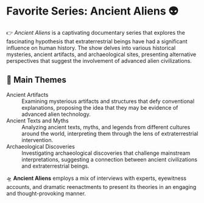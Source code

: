 # Favorite Series: **Ancient Aliens** :alien:
:point_right: *Ancient Aliens* is a captivating documentary series that explores the fascinating hypothesis that extraterrestrial beings have had a significant influence on human history. The show delves into various historical mysteries, ancient artifacts, and archaeological sites, presenting alternative perspectives that suggest the involvement of advanced alien civilizations.
## :pushpin: Main Themes
<dl>
  <dt>Ancient Artifacts</dt>
  <dd>Examining mysterious artifacts and structures that defy conventional explanations, proposing the idea that they may be evidence of advanced alien technology.</dd>

  <dt>Ancient Texts and Myths</dt>
  <dd>Analyzing ancient texts, myths, and legends from different cultures around the world, interpreting them through the lens of extraterrestrial intervention.</dd>
  
  <dt>Archaeological Discoveries</dt>
  <dd>Investigating archaeological discoveries that challenge mainstream interpretations, suggesting a connection between ancient civilizations and extraterrestrial beings.</dd>
</dl>

:flying_saucer: **Ancient Aliens** employs a mix of interviews with experts, eyewitness accounts, and dramatic reenactments to present its theories in an engaging and thought-provoking manner.

[^1]: :copyright: T.M.
